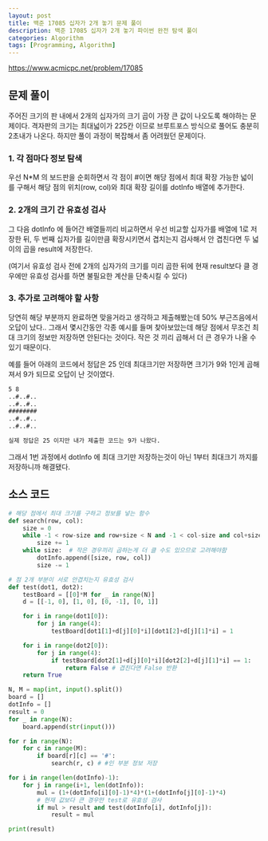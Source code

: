 ```yaml
---
layout: post
title: 백준 17085 십자가 2개 놓기 문제 풀이
description: 백준 17085 십자가 2개 놓기 파이썬 완전 탐색 풀이
categories: Algorithm
tags: [Programming, Algorithm]
---
```


<https://www.acmicpc.net/problem/17085>

## 문제 풀이

주어진 크기의 판 내에서 2개의 십자가의 크기 곱이 가장 큰 값이 나오도록 해야하는 문제이다. 격자판의 크기는 최대넓이가 225칸 이므로 브루트포스 방식으로 풀어도 충분히 2초내가 나온다. 하지만 풀이 과정이 복잡해서 좀 어려웠던 문제이다.

### 1. 각 점마다 정보 탐색

우선 N\*M 의 보드판을 순회하면서 각 점이 #이면 해당 점에서 최대 확장 가능한 넓이를 구해서 해당 점의 위치(row, col)와 최대 확장 길이를 dotInfo 배열에 추가한다.

### 2. 2개의 크기 간 유효성 검사

그 다음 dotInfo 에 들어간 배열들끼리 비교하면서 우선 비교할 십자가를 배열에 1로 저장한 뒤, 두 번째 십자가를 길이만큼 확장시키면서 겹치는지 검사해서 안 겹친다면 두 넓이의 곱을 result에 저장한다.

(여기서 유효성 검사 전에 2개의 십자가의 크기를 미리 곱한 뒤에 현재 result보다 클 경우에만 유효성 검사를 하면 불필요한 계산을 단축시킬 수 있다)

### 3. 추가로 고려해야 할 사항

당연히 해당 부분까지 완료하면 맞을거라고 생각하고 제출해봤는데 50% 부근즈음에서 오답이 났다.. 그래서 몇시간동안 각종 예시를 들며 찾아보았는데 해당 점에서 무조건 최대 크기의 정보만 저장하면 안된다는 것이다. 작은 것 끼리 곱해서 더 큰 경우가 나올 수 있기 때문이다.

예를 들어 아래의 코드에서 정답은 25 인데 최대크기만 저장하면 크기가 9와 1인게 곱해져서 9가 되므로 오답이 난 것이였다.

```md
5 8
..#..#..
..#..#..
########
..#..#..
..#..#..

실제 정답은 25 이지만 내가 제출한 코드는 9가 나왔다.
```

그래서 1번 과정에서 dotInfo 에 최대 크기만 저장하는것이 아닌 1부터 최대크기 까지를 저장하니까 해결됐다.

## 소스 코드

```py
# 해당 점에서 최대 크기를 구하고 정보를 넣는 함수
def search(row, col):
    size = 0
    while -1 < row-size and row+size < N and -1 < col-size and col+size < M and board[row-size][col] == board[row+size][col] == board[row][col-size] == board[row][col+size] == '#':
        size += 1
    while size:  # 작은 경우끼리 곱하는게 더 클 수도 있으므로 고려해야함
        dotInfo.append([size, row, col])
        size -= 1

# 점 2개 부분이 서로 안겹치는지 유효성 검사
def test(dot1, dot2):
    testBoard = [[0]*M for _ in range(N)]
    d = [[-1, 0], [1, 0], [0, -1], [0, 1]]

    for i in range(dot1[0]):
        for j in range(4):
            testBoard[dot1[1]+d[j][0]*i][dot1[2]+d[j][1]*i] = 1

    for i in range(dot2[0]):
        for j in range(4):
            if testBoard[dot2[1]+d[j][0]*i][dot2[2]+d[j][1]*i] == 1:
                return False # 겹친다면 False 반환
    return True

N, M = map(int, input().split())
board = []
dotInfo = []
result = 0
for _ in range(N):
    board.append(str(input()))

for r in range(N):
    for c in range(M):
        if board[r][c] == '#':
            search(r, c) # #인 부분 정보 저장

for i in range(len(dotInfo)-1):
    for j in range(i+1, len(dotInfo)):
        mul = (1+(dotInfo[i][0]-1)*4)*(1+(dotInfo[j][0]-1)*4)
        # 현재 값보다 큰 경우만 test로 유효성 검사
        if mul > result and test(dotInfo[i], dotInfo[j]):
            result = mul

print(result)
```
